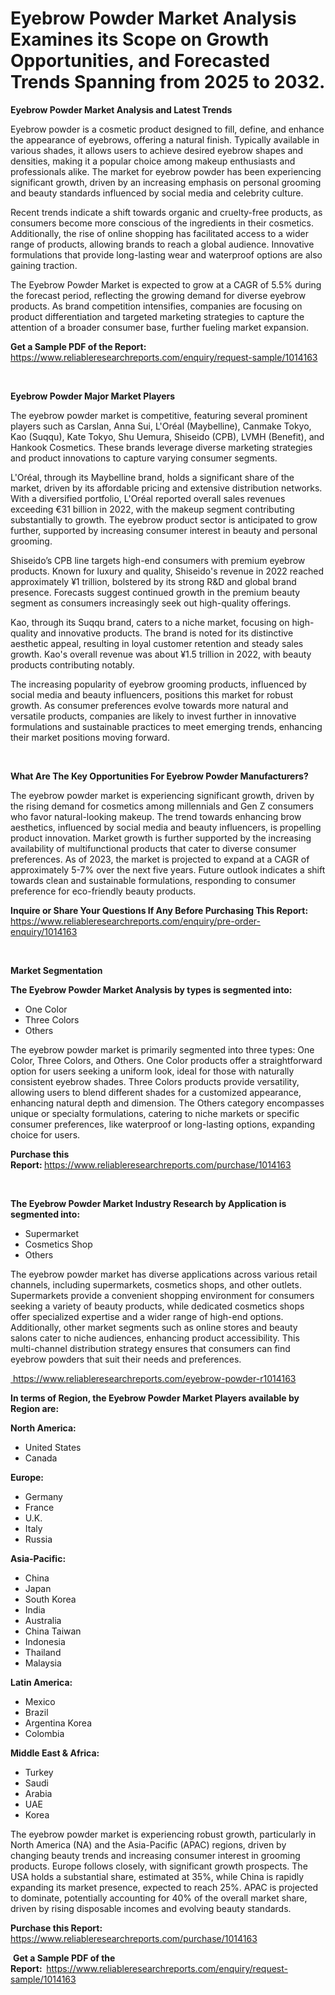 <p><h1>Eyebrow Powder Market Analysis Examines its Scope on Growth Opportunities, and Forecasted Trends Spanning from 2025 to 2032.</h1></p><p><strong>Eyebrow Powder Market Analysis and Latest Trends</strong></p>
<p><p>Eyebrow powder is a cosmetic product designed to fill, define, and enhance the appearance of eyebrows, offering a natural finish. Typically available in various shades, it allows users to achieve desired eyebrow shapes and densities, making it a popular choice among makeup enthusiasts and professionals alike. The market for eyebrow powder has been experiencing significant growth, driven by an increasing emphasis on personal grooming and beauty standards influenced by social media and celebrity culture.</p><p>Recent trends indicate a shift towards organic and cruelty-free products, as consumers become more conscious of the ingredients in their cosmetics. Additionally, the rise of online shopping has facilitated access to a wider range of products, allowing brands to reach a global audience. Innovative formulations that provide long-lasting wear and waterproof options are also gaining traction.</p><p>The Eyebrow Powder Market is expected to grow at a CAGR of 5.5% during the forecast period, reflecting the growing demand for diverse eyebrow products. As brand competition intensifies, companies are focusing on product differentiation and targeted marketing strategies to capture the attention of a broader consumer base, further fueling market expansion.</p></p>
<p><strong>Get a Sample PDF of the Report:&nbsp;</strong> <a href="https://www.reliableresearchreports.com/enquiry/request-sample/1014163?utm_campaign=8&utm_medium=2&utm_source=Github&utm_content=ia&utm_term=17042025&utm_id=eyebrow-powder">https://www.reliableresearchreports.com/enquiry/request-sample/1014163</a></p>
<p>&nbsp;</p>
<p><strong>Eyebrow Powder Major Market Players</strong></p>
<p><p>The eyebrow powder market is competitive, featuring several prominent players such as Carslan, Anna Sui, L'Oréal (Maybelline), Canmake Tokyo, Kao (Suqqu), Kate Tokyo, Shu Uemura, Shiseido (CPB), LVMH (Benefit), and Hankook Cosmetics. These brands leverage diverse marketing strategies and product innovations to capture varying consumer segments.</p><p>L'Oréal, through its Maybelline brand, holds a significant share of the market, driven by its affordable pricing and extensive distribution networks. With a diversified portfolio, L'Oréal reported overall sales revenues exceeding €31 billion in 2022, with the makeup segment contributing substantially to growth. The eyebrow product sector is anticipated to grow further, supported by increasing consumer interest in beauty and personal grooming.</p><p>Shiseido’s CPB line targets high-end consumers with premium eyebrow products. Known for luxury and quality, Shiseido's revenue in 2022 reached approximately ¥1 trillion, bolstered by its strong R&D and global brand presence. Forecasts suggest continued growth in the premium beauty segment as consumers increasingly seek out high-quality offerings.</p><p>Kao, through its Suqqu brand, caters to a niche market, focusing on high-quality and innovative products. The brand is noted for its distinctive aesthetic appeal, resulting in loyal customer retention and steady sales growth. Kao's overall revenue was about ¥1.5 trillion in 2022, with beauty products contributing notably.</p><p>The increasing popularity of eyebrow grooming products, influenced by social media and beauty influencers, positions this market for robust growth. As consumer preferences evolve towards more natural and versatile products, companies are likely to invest further in innovative formulations and sustainable practices to meet emerging trends, enhancing their market positions moving forward.</p></p>
<p>&nbsp;</p>
<p><strong>What Are The Key Opportunities For Eyebrow Powder Manufacturers?</strong></p>
<p><p>The eyebrow powder market is experiencing significant growth, driven by the rising demand for cosmetics among millennials and Gen Z consumers who favor natural-looking makeup. The trend towards enhancing brow aesthetics, influenced by social media and beauty influencers, is propelling product innovation. Market growth is further supported by the increasing availability of multifunctional products that cater to diverse consumer preferences. As of 2023, the market is projected to expand at a CAGR of approximately 5-7% over the next five years. Future outlook indicates a shift towards clean and sustainable formulations, responding to consumer preference for eco-friendly beauty products.</p></p>
<p><strong>Inquire or Share Your Questions If Any Before Purchasing This Report:</strong> <a href="https://www.reliableresearchreports.com/enquiry/pre-order-enquiry/1014163?utm_campaign=8&utm_medium=2&utm_source=Github&utm_content=ia&utm_term=17042025&utm_id=eyebrow-powder">https://www.reliableresearchreports.com/enquiry/pre-order-enquiry/1014163</a></p>
<p>&nbsp;</p>
<p><strong>Market Segmentation</strong></p>
<p><strong>The Eyebrow Powder Market Analysis by types is segmented into:</strong></p>
<p><ul><li>One Color</li><li>Three Colors</li><li>Others</li></ul></p>
<p><p>The eyebrow powder market is primarily segmented into three types: One Color, Three Colors, and Others. One Color products offer a straightforward option for users seeking a uniform look, ideal for those with naturally consistent eyebrow shades. Three Colors products provide versatility, allowing users to blend different shades for a customized appearance, enhancing natural depth and dimension. The Others category encompasses unique or specialty formulations, catering to niche markets or specific consumer preferences, like waterproof or long-lasting options, expanding choice for users.</p></p>
<p><strong>Purchase this Report:&nbsp;</strong><a href="https://www.reliableresearchreports.com/purchase/1014163?utm_campaign=8&utm_medium=2&utm_source=Github&utm_content=ia&utm_term=17042025&utm_id=eyebrow-powder">https://www.reliableresearchreports.com/purchase/1014163</a></p>
<p>&nbsp;</p>
<p><strong>The Eyebrow Powder Market Industry Research by Application is segmented into:</strong></p>
<p><ul><li>Supermarket</li><li>Cosmetics Shop</li><li>Others</li></ul></p>
<p><p>The eyebrow powder market has diverse applications across various retail channels, including supermarkets, cosmetics shops, and other outlets. Supermarkets provide a convenient shopping environment for consumers seeking a variety of beauty products, while dedicated cosmetics shops offer specialized expertise and a wider range of high-end options. Additionally, other market segments such as online stores and beauty salons cater to niche audiences, enhancing product accessibility. This multi-channel distribution strategy ensures that consumers can find eyebrow powders that suit their needs and preferences.</p></p>
<p><a href="https://www.reliableresearchreports.com/eyebrow-powder-r1014163?utm_campaign=8&utm_medium=2&utm_source=Github&utm_content=ia&utm_term=17042025&utm_id=eyebrow-powder">&nbsp;https://www.reliableresearchreports.com/eyebrow-powder-r1014163</a></p>
<p><strong>In terms of Region, the Eyebrow Powder Market Players available by Region are:</strong></p>
<p>
    <p> <strong> North America: </strong>
        <ul>
            <li>United States</li>
            <li>Canada</li>
        </ul>
        </p> 
    <p> <strong> Europe: </strong>
        <ul>
            <li>Germany</li>
            <li>France</li>
            <li>U.K.</li>
            <li>Italy</li>
            <li>Russia</li>
        </ul>
        </p> 
    <p> <strong> Asia-Pacific: </strong>
        <ul>
            <li>China</li>
            <li>Japan</li>
            <li>South Korea</li>
            <li>India</li>
            <li>Australia</li>
            <li>China Taiwan</li>
            <li>Indonesia</li>
            <li>Thailand</li>
            <li>Malaysia</li>
        </ul>
        </p> 
    <p> <strong> Latin America: </strong>
        <ul>
            <li>Mexico</li>
            <li>Brazil</li>
            <li>Argentina Korea</li>
            <li>Colombia</li>
        </ul>
        </p> 
    <p> <strong> Middle East & Africa: </strong>
        <ul>
            <li>Turkey</li>
            <li>Saudi</li>
            <li>Arabia</li>
            <li>UAE</li>
            <li>Korea</li>
        </ul>
    </p>
    </p>
<p><p>The eyebrow powder market is experiencing robust growth, particularly in North America (NA) and the Asia-Pacific (APAC) regions, driven by changing beauty trends and increasing consumer interest in grooming products. Europe follows closely, with significant growth prospects. The USA holds a substantial share, estimated at 35%, while China is rapidly expanding its market presence, expected to reach 25%. APAC is projected to dominate, potentially accounting for 40% of the overall market share, driven by rising disposable incomes and evolving beauty standards.</p></p>
<p><strong>Purchase this Report: </strong><a href="https://www.reliableresearchreports.com/purchase/1014163?utm_campaign=8&utm_medium=2&utm_source=Github&utm_content=ia&utm_term=17042025&utm_id=eyebrow-powder">https://www.reliableresearchreports.com/purchase/1014163</a></p>
<p>&nbsp;<strong>Get a Sample PDF of the Report:&nbsp;&nbsp;</strong><a href="https://www.reliableresearchreports.com/enquiry/request-sample/1014163?utm_campaign=8&utm_medium=2&utm_source=Github&utm_content=ia&utm_term=17042025&utm_id=eyebrow-powder">https://www.reliableresearchreports.com/enquiry/request-sample/1014163</a></p>
<p><strong></strong></p>
<p><p></p><p></p><p></p></p>